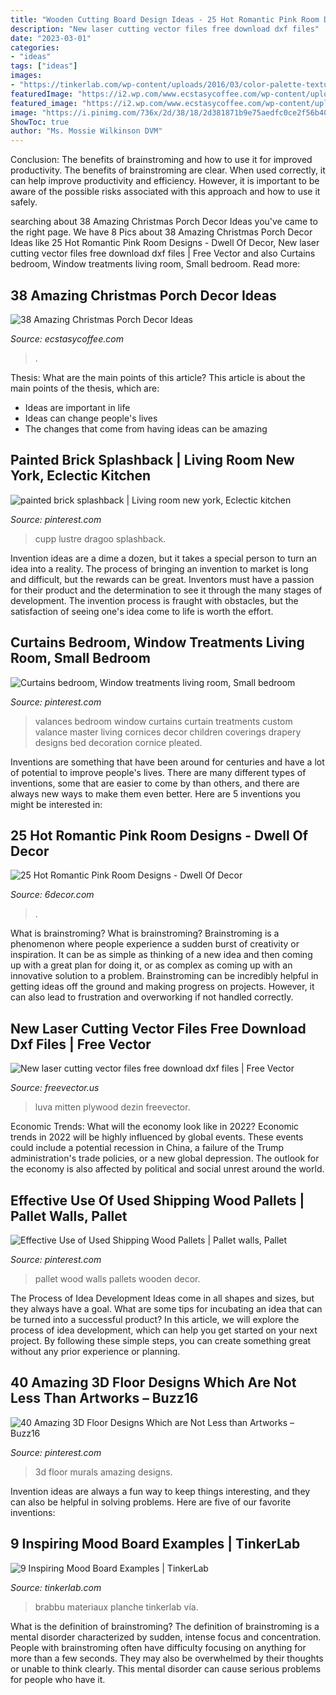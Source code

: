 ```yaml
---
title: "Wooden Cutting Board Design Ideas - 25 Hot Romantic Pink Room Designs"
description: "New laser cutting vector files free download dxf files"
date: "2023-03-01"
categories:
- "ideas"
tags: ["ideas"]
images:
- "https://tinkerlab.com/wp-content/uploads/2016/03/color-palette-texture-mood-board.jpg"
featuredImage: "https://i2.wp.com/www.ecstasycoffee.com/wp-content/uploads/2016/10/Christmas-Porch-Décor-Ideas-21.jpg"
featured_image: "https://i2.wp.com/www.ecstasycoffee.com/wp-content/uploads/2016/10/Christmas-Porch-Décor-Ideas-21.jpg"
image: "https://i.pinimg.com/736x/2d/38/18/2d381871b9e75aedfc0ce2f56b40c878.jpg"
ShowToc: true
author: "Ms. Mossie Wilkinson DVM"
---
```



Conclusion: The benefits of brainstroming and how to use it for improved productivity.
The benefits of brainstroming are clear. When used correctly, it can help improve productivity and efficiency. However, it is important to be aware of the possible risks associated with this approach and how to use it safely.

	

		
searching about 38 Amazing Christmas Porch Decor Ideas you've came to the right page. We have 8 Pics about 38 Amazing Christmas Porch Decor Ideas like 25 Hot Romantic Pink Room Designs - Dwell Of Decor, New laser cutting vector files free download dxf files | Free Vector and also Curtains bedroom, Window treatments living room, Small bedroom. Read more:
		
    
## 38 Amazing Christmas Porch Decor Ideas

<img loading=lazy src="https://i2.wp.com/www.ecstasycoffee.com/wp-content/uploads/2016/10/Christmas-Porch-Décor-Ideas-21.jpg" onerror="this.onerror=null;this.src='https://tse2.mm.bing.net/th?id=OIP.eHWKN6jG0iKqn58fJLtcWAHaNI&amp;pid=15.1';" alt="38 Amazing Christmas Porch Decor Ideas">

_Source: ecstasycoffee.com_

>. 

	

Thesis: What are the main points of this article?
This article is about the main points of the thesis, which are: 
- Ideas are important in life
- Ideas can change people's lives
- The changes that come from having ideas can be amazing

    
## Painted Brick Splashback | Living Room New York, Eclectic Kitchen

<img loading=lazy src="https://i.pinimg.com/736x/4a/89/06/4a89060d9f0eee12486c9ce62d182ae0--eclectic-kitchen-painted-bricks.jpg" onerror="this.onerror=null;this.src='https://tse2.mm.bing.net/th?id=OIP.H6Iyf79oCe5UCkVteuufygAAAA&amp;pid=15.1';" alt="painted brick splashback | Living room new york, Eclectic kitchen">

_Source: pinterest.com_

>cupp lustre dragoo splashback. 

	

Invention ideas are a dime a dozen, but it takes a special person to turn an idea into a reality. The process of bringing an invention to market is long and difficult, but the rewards can be great. Inventors must have a passion for their product and the determination to see it through the many stages of development. The invention process is fraught with obstacles, but the satisfaction of seeing one's idea come to life is worth the effort.

    
## Curtains Bedroom, Window Treatments Living Room, Small Bedroom

<img loading=lazy src="https://i.pinimg.com/736x/2d/fe/f9/2dfef9113f64f094205b261ee0956ee4.jpg" onerror="this.onerror=null;this.src='https://tse1.mm.bing.net/th?id=OIP.hL3-ITfTgcArEfYziZmh9AHaLH&amp;pid=15.1';" alt="Curtains bedroom, Window treatments living room, Small bedroom">

_Source: pinterest.com_

>valances bedroom window curtains curtain treatments custom valance master living cornices decor children coverings drapery designs bed decoration cornice pleated. 

	

Inventions are something that have been around for centuries and have a lot of potential to improve people's lives. There are many different types of inventions, some that are easier to come by than others, and there are always new ways to make them even better. Here are 5 inventions you might be interested in: 

    
## 25 Hot Romantic Pink Room Designs - Dwell Of Decor

<img loading=lazy src="https://4.bp.blogspot.com/-i3NAUgWawnw/V9L4OO2DpVI/AAAAAAAArzw/F9O06LShKSkSKUTrqJwkzQWpedRlQdDvgCLcB/s1600/girl-bedroom-ideas-with-pink-walls.jpg" onerror="this.onerror=null;this.src='https://tse3.mm.bing.net/th?id=OIP.pmOrJ2pTqQr2itMdszG45AHaJ3&amp;pid=15.1';" alt="25 Hot Romantic Pink Room Designs - Dwell Of Decor">

_Source: 6decor.com_

>. 

	

What is brainstroming?
What is brainstroming? Brainstroming is a phenomenon where people experience a sudden burst of creativity or inspiration. It can be as simple as thinking of a new idea and then coming up with a great plan for doing it, or as complex as coming up with an innovative solution to a problem. Brainstroming can be incredibly helpful in getting ideas off the ground and making progress on projects. However, it can also lead to frustration and overworking if not handled correctly.

    
## New Laser Cutting Vector Files Free Download Dxf Files | Free Vector

<img loading=lazy src="https://freevector.us/wp-content/uploads/2019/08/laser-cutting-vector-files-free-download.jpg" onerror="this.onerror=null;this.src='https://tse1.mm.bing.net/th?id=OIP.BSLg8tdIuLEjHFk2_PgufAHaKD&amp;pid=15.1';" alt="New laser cutting vector files free download dxf files | Free Vector">

_Source: freevector.us_

>luva mitten plywood dezin freevector. 

	

Economic Trends: What will the economy look like in 2022?
Economic trends in 2022 will be highly influenced by global events. These events could include a potential recession in China, a failure of the Trump administration's trade policies, or a new global depression. The outlook for the economy is also affected by political and social unrest around the world.

    
## Effective Use Of Used Shipping Wood Pallets | Pallet Walls, Pallet

<img loading=lazy src="https://i.pinimg.com/736x/a2/9c/50/a29c50954985548c9856329665d62766.jpg" onerror="this.onerror=null;this.src='https://tse2.mm.bing.net/th?id=OIP.bgKN41M4tpT_odSKQNAg9wHaJ3&amp;pid=15.1';" alt="Effective Use of Used Shipping Wood Pallets | Pallet walls, Pallet">

_Source: pinterest.com_

>pallet wood walls pallets wooden decor. 

	

The Process of Idea Development
Ideas come in all shapes and sizes, but they always have a goal. What are some tips for incubating an idea that can be turned into a successful product? 
In this article, we will explore the process of idea development, which can help you get started on your next project. By following these simple steps, you can create something great without any prior experience or planning.

    
## 40 Amazing 3D Floor Designs Which Are Not Less Than Artworks – Buzz16

<img loading=lazy src="https://i.pinimg.com/736x/2d/38/18/2d381871b9e75aedfc0ce2f56b40c878.jpg" onerror="this.onerror=null;this.src='https://tse3.mm.bing.net/th?id=OIP.WGW44NAtALyDRQy-uK-vZAHaLH&amp;pid=15.1';" alt="40 Amazing 3D Floor Designs Which are Not Less than Artworks – Buzz16">

_Source: pinterest.com_

>3d floor murals amazing designs. 

	

Invention ideas are always a fun way to keep things interesting, and they can also be helpful in solving problems. Here are five of our favorite inventions: 

    
## 9 Inspiring Mood Board Examples | TinkerLab

<img loading=lazy src="https://tinkerlab.com/wp-content/uploads/2016/03/color-palette-texture-mood-board.jpg" onerror="this.onerror=null;this.src='https://tse4.mm.bing.net/th?id=OIP.oA2IfZVqFsgXojTAroPdSgHaLG&amp;pid=15.1';" alt="9 Inspiring Mood Board Examples | TinkerLab">

_Source: tinkerlab.com_

>brabbu materiaux planche tinkerlab vía. 

	

What is the definition of brainstroming?
The definition of brainstroming is a mental disorder characterized by sudden, intense focus and concentration. People with brainstroming often have difficulty focusing on anything for more than a few seconds. They may also be overwhelmed by their thoughts or unable to think clearly. This mental disorder can cause serious problems for people who have it.

